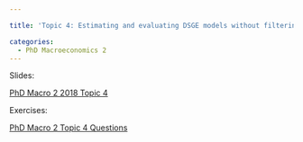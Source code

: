 ```yaml
---

title: 'Topic 4: Estimating and evaluating DSGE models without filtering to recover states'

categories:
  - PhD Macroeconomics 2
---
```

Slides:

<object data="https://www.tholden.org/wp-content/uploads/2018/05/PhD-Macro-2-2018-Topic-4.pdf" type="application/pdf" width="100%" height="100%"><a href="https://www.tholden.org/wp-content/uploads/2018/05/PhD-Macro-2-2018-Topic-4.pdf">PhD Macro 2 2018 Topic 4</a></object>

Exercises:

<object data="https://www.tholden.org/wp-content/uploads/2018/05/PhD-Macro-2-Topic-4-Questions.pdf" type="application/pdf" width="100%" height="100%"><a href="https://www.tholden.org/wp-content/uploads/2018/05/PhD-Macro-2-Topic-4-Questions.pdf">PhD Macro 2 Topic 4 Questions</a></object>


